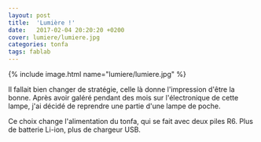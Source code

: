 ```yaml
---
layout: post
title:  'Lumière !'
date:   2017-02-04 20:20:20 +0200
cover: lumiere/lumiere.jpg
categories: tonfa
tags: fablab
---
```


{% include image.html name="lumiere/lumiere.jpg" %}

Il fallait bien changer de stratégie, celle là donne l'impression d'être la bonne. Après avoir galéré pendant des mois sur l'électronique de cette lampe, j'ai décidé de reprendre une partie d'une lampe de poche.

<!--more-->

Ce choix change l'alimentation du tonfa, qui se fait avec deux piles R6. Plus de batterie Li-ion, plus de chargeur USB.